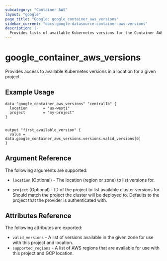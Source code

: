 ```yaml
---
subcategory: "Container AWS"
layout: "google"
page_title: "Google: google_container_aws_versions"
sidebar_current: "docs-google-datasource-container-aws-versions"
description: |-
  Provides lists of available Kubernetes versions for the Container AWS resources.
---
```


# google\_container\_aws\_versions

Provides access to available Kubernetes versions in a location for a given project.

## Example Usage

```hcl
data "google_container_aws_versions" "central1b" {
  location       = "us-west1"
  project        = "my-project"
}


output "first_available_version" {
  value = data.google_container_aws_versions.versions.valid_versions[0]
}
```

## Argument Reference

The following arguments are supported:

* `location` (Optional) - The location (region or zone) to list versions for.

* `project` (Optional) - ID of the project to list available cluster versions for. Should match the project the cluster will be deployed to.
  Defaults to the project that the provider is authenticated with.

## Attributes Reference

The following attributes are exported:

* `valid_versions` - A list of versions available in the given zone for use with this project and location.
* `supported_regions` - A list of AWS regions that are available for use with this project and GCP location.
